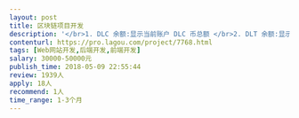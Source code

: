 ```yaml
---                
layout: post       
title: 区块链项目开发           
description: '</br>1. DLC 余额:显示当前账户 DLC 币总额 </br>2. DLT 余额:显示当前账户 DLT 币总额</br> 3. 社区贡献:复销</br>4. 社区奖励:动态奖励</br>5. 我的团队:显示当前团队业绩总量与单日业绩总量</br>可具体私信详聊</br>'     
contenturl: https://pro.lagou.com/project/7768.html      
tags: [Web网站开发,后端开发,前端开发]            
salary: 30000-50000元          
publish_time: 2018-05-09 22:55:44         
review: 1939人                   
apply: 18人                   
recommend: 1人                   
time_range: 1-3个月              
---                 
```


